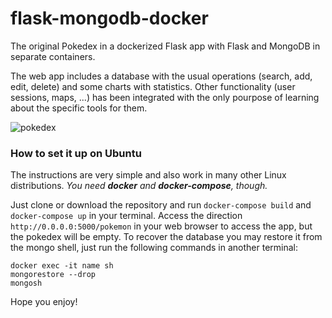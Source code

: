 # flask-mongodb-docker

The original Pokedex in a dockerized Flask app with Flask and MongoDB in separate containers.

The web app includes a database with the usual operations (search, add, edit, delete) and some charts with statistics.
Other functionality (user sessions, maps, ...) has been integrated with the only pourpose of learning about the specific tools for them.

![pokedex](https://user-images.githubusercontent.com/24246102/234062059-e1b8b4a8-563c-4a28-b625-3e65ea943708.png)

### How to set it up on Ubuntu

The instructions are very simple and also work in many other Linux distributions. *You need **docker** and **docker-compose**, though.*

Just clone or download the repository and run `docker-compose build` and `docker-compose up` in your terminal.
Access the direction `http://0.0.0.0:5000/pokemon` in your web browser to access the app, but the pokedex will be empty.
To recover the database you may restore it from the mongo shell, just run the following commands in another terminal:
```
docker exec -it name sh
mongorestore --drop
mongosh
```

Hope you enjoy!
